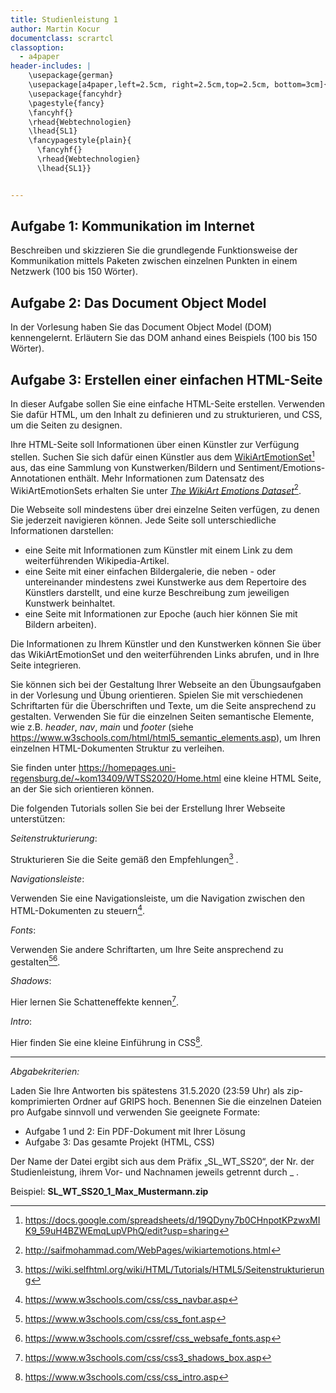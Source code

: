 ```yaml
---
title: Studienleistung 1
author: Martin Kocur
documentclass: scrartcl
classoption:
  - a4paper
header-includes: |
    \usepackage{german} 
    \usepackage[a4paper,left=2.5cm, right=2.5cm,top=2.5cm, bottom=3cm]{geometry}
    \usepackage{fancyhdr}
    \pagestyle{fancy}
    \fancyhf{}
    \rhead{Webtechnologien}
    \lhead{SL1}
    \fancypagestyle{plain}{
      \fancyhf{}
      \rhead{Webtechnologien}
      \lhead{SL1}}


---
```


## Aufgabe 1: Kommunikation im Internet

Beschreiben und skizzieren Sie die grundlegende Funktionsweise der Kommunikation mittels Paketen zwischen einzelnen Punkten in einem Netzwerk (100 bis 150 Wörter). 

## Aufgabe 2: Das Document Object Model

In der Vorlesung haben Sie das Document Object Model (DOM) kennengelernt.  Erläutern Sie das DOM anhand eines Beispiels (100 bis 150 Wörter).

## Aufgabe 3: Erstellen einer einfachen HTML-Seite

In dieser Aufgabe sollen Sie eine einfache HTML-Seite erstellen. Verwenden Sie dafür HTML, um den Inhalt zu definieren und zu strukturieren, und CSS, um die Seiten zu designen.  

Ihre HTML-Seite soll Informationen über einen Künstler zur Verfügung stellen. Suchen Sie sich dafür einen Künstler aus dem [WikiArtEmotionSet](https://docs.google.com/spreadsheets/d/19QDyny7b0CHnpotKPzwxMIK9_59uH4BZWEmqLupVPhQ/edit?usp=sharing)[^1] aus, das eine Sammlung von Kunstwerken/Bildern und Sentiment/Emotions-Annotationen enthält. Mehr Informationen zum Datensatz des WikiArtEmotionSets erhalten Sie unter [_The WikiArt Emotions Dataset_](http://saifmohammad.com/WebPages/wikiartemotions.html)[^2].

Die Webseite soll mindestens über drei einzelne Seiten verfügen, zu denen Sie jederzeit navigieren können. Jede Seite soll unterschiedliche Informationen darstellen:

- eine Seite mit Informationen zum Künstler mit einem Link zu dem weiterführenden Wikipedia-Artikel. 
- eine Seite mit einer einfachen Bildergalerie, die neben - oder untereinander mindestens zwei Kunstwerke aus dem Repertoire des Künstlers darstellt, und eine kurze Beschreibung zum jeweiligen Kunstwerk beinhaltet.
- eine Seite mit Informationen zur Epoche (auch hier können Sie mit Bildern arbeiten).

Die Informationen zu Ihrem Künstler und den Kunstwerken können Sie über das WikiArtEmotionSet und den weiterführenden Links abrufen, und in Ihre Seite integrieren.

Sie können sich bei der Gestaltung Ihrer Webseite an den Übungsaufgaben in der Vorlesung und Übung  orientieren. Spielen Sie mit verschiedenen Schriftarten für die Überschriften und Texte, um die Seite ansprechend zu gestalten. Verwenden Sie für die einzelnen Seiten semantische Elemente, wie z.B. _header_, _nav_, _main_ und _footer_ (siehe https://www.w3schools.com/html/html5_semantic_elements.asp), um Ihren einzelnen HTML-Dokumenten Struktur zu verleihen. 

Sie finden unter https://homepages.uni-regensburg.de/~kom13409/WTSS2020/Home.html eine kleine HTML Seite, an der Sie sich orientieren können.



Die folgenden Tutorials sollen Sie bei der Erstellung Ihrer Webseite unterstützen:



_Seitenstrukturierung_:

Strukturieren Sie die Seite gemäß den Empfehlungen[^3] .

_Navigationsleiste_:

Verwenden Sie eine Navigationsleiste, um die Navigation zwischen den HTML-Dokumenten zu steuern[^4].

_Fonts_:

Verwenden Sie andere Schriftarten, um Ihre Seite ansprechend zu gestalten[^5][^6].

_Shadows_:

Hier lernen Sie Schatteneffekte kennen[^7].

_Intro_:

Hier finden Sie eine kleine Einführung in CSS[^8].

 



------

*Abgabekriterien:*

Laden Sie Ihre Antworten bis spätestens 31.5.2020 (23:59 Uhr) als zip-komprimierten Ordner auf GRIPS hoch.  Benennen Sie die einzelnen Dateien pro Aufgabe sinnvoll und verwenden Sie geeignete Formate:

- Aufgabe 1 und 2: Ein PDF-Dokument mit Ihrer Lösung
- Aufgabe 3: Das gesamte Projekt (HTML, CSS)

Der Name der Datei ergibt sich aus dem Präfix „SL_WT_SS20“, der Nr. der Studienleistung, ihrem Vor- und Nachnamen jeweils getrennt durch _ .

 

Beispiel: **SL_WT_SS20_1_Max_Mustermann.zip**

[^1]: https://docs.google.com/spreadsheets/d/19QDyny7b0CHnpotKPzwxMIK9_59uH4BZWEmqLupVPhQ/edit?usp=sharing
[^2]: http://saifmohammad.com/WebPages/wikiartemotions.html
[^3]: https://wiki.selfhtml.org/wiki/HTML/Tutorials/HTML5/Seitenstrukturierung
[^4]: https://www.w3schools.com/css/css_navbar.asp
[^5]: https://www.w3schools.com/css/css_font.asp
[^6]: https://www.w3schools.com/cssref/css_websafe_fonts.asp
[^7]: https://www.w3schools.com/css/css3_shadows_box.asp
[^8]: https://www.w3schools.com/css/css_intro.asp